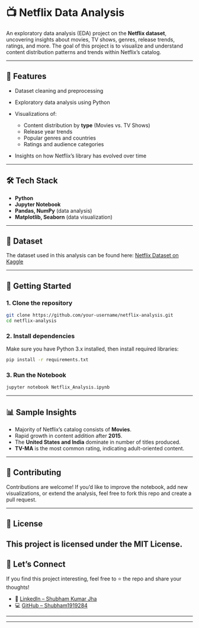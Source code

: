 # 📺 Netflix Data Analysis

An exploratory data analysis (EDA) project on the **Netflix dataset**, uncovering insights about movies, TV shows, genres, release trends, ratings, and more.
The goal of this project is to visualize and understand content distribution patterns and trends within Netflix’s catalog.

---
        
## 📌 Features

* Dataset cleaning and preprocessing
* Exploratory data analysis using Python
* Visualizations of:

  * Content distribution by **type** (Movies vs. TV Shows)
  * Release year trends
  * Popular genres and countries
  * Ratings and audience categories
* Insights on how Netflix’s library has evolved over time

---

## 🛠 Tech Stack

* **Python**
* **Jupyter Notebook**
* **Pandas, NumPy** (data analysis)
* **Matplotlib, Seaborn** (data visualization)

---

## 📂 Dataset

The dataset used in this analysis can be found here:
[Netflix Dataset on Kaggle](https://www.kaggle.com/shivamb/netflix-shows)

---

## 🚀 Getting Started

### 1. Clone the repository

```bash
git clone https://github.com/your-username/netflix-analysis.git
cd netflix-analysis
```

### 2. Install dependencies

Make sure you have Python 3.x installed, then install required libraries:

```bash
pip install -r requirements.txt
```

### 3. Run the Notebook

```bash
jupyter notebook Netflix_Analysis.ipynb
```

---

## 📊 Sample Insights

* Majority of Netflix’s catalog consists of **Movies**.
* Rapid growth in content addition after **2015**.
* The **United States and India** dominate in number of titles produced.
* **TV-MA** is the most common rating, indicating adult-oriented content.

---

## 🤝 Contributing

Contributions are welcome! If you’d like to improve the notebook, add new visualizations, or extend the analysis, feel free to fork this repo and create a pull request.

---

## 📜 License

This project is licensed under the **MIT License**.
---
## 🙌 Let’s Connect  

If you find this project interesting, feel free to ⭐ the repo and share your thoughts!  

- 🔗 [LinkedIn – Shubham Kumar Jha](https://www.linkedin.com/in/shubham-kumar-jha-1a2b3c)  
- 💻 [GitHub – Shubham1919284](https://github.com/Shubham1919284)  

---
---

